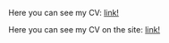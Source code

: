 Here you can see my CV:
[link!](https://ivan-kuhta.github.io/rsschool-cv/cv)

Here you can see my CV on the site:
[link!](https://ivan-kuhta.github.io/rsschool-cv/)
